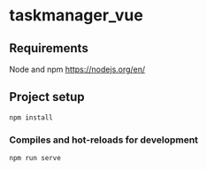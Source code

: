 # taskmanager_vue

## Requirements
Node and npm https://nodejs.org/en/

## Project setup
```
npm install
```

### Compiles and hot-reloads for development
```
npm run serve
```

